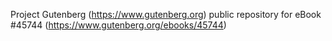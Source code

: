Project Gutenberg (https://www.gutenberg.org) public repository for eBook #45744 (https://www.gutenberg.org/ebooks/45744)
